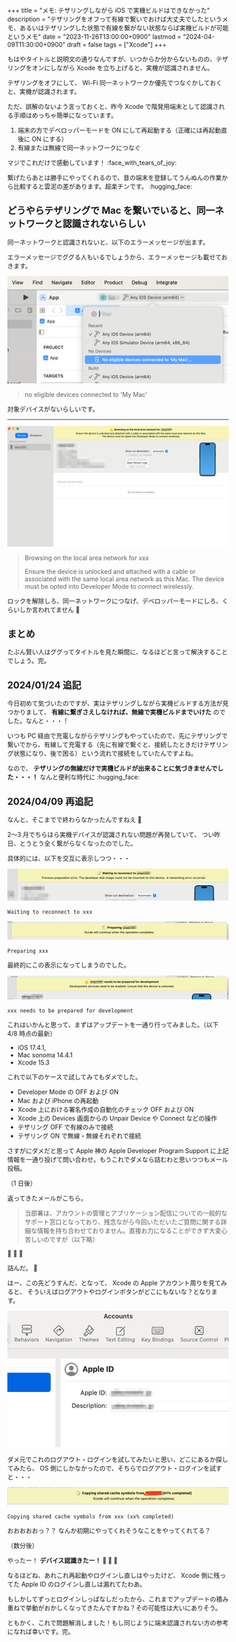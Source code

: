 +++
title = "メモ: テザリングしながら iOS で実機ビルドはできなかった"
description = "テザリングをオフって有線で繋いでおけば大丈夫でしたというメモ、あるいはテザリングした状態で有線を繋がない状態ならば実機ビルドが可能というメモ"
date = "2023-11-26T13:00:00+0900"
lastmod = "2024-04-09T11:30:00+0900"
draft = false
tags = ["Xcode"]
+++

もはやタイトルと説明文の通りなんですが、いつからか分からないものの、テザリングをオンにしながら Xcode を立ち上げると、実機が認識されません。

テザリングをオフにして、 Wi-Fi 同一ネットワークか優先でつなぐかしておくと、実機が認識されます。

ただ、誤解のないよう言っておくと、昨今 Xcode で階発用端末として認識される手順はめっちゃ簡単になっています。

1. 端末の方でデベロッパーモードを ON にして再起動する（正確には再起動直後に ON にする）
2. 有線または無線で同一ネットワークにつなぐ

マジでこれだけで感動しています！ :face_with_tears_of_joy:

繋げたらあとは勝手にやってくれるので、昔の端末を登録してうんぬんの作業から比較すると雲泥の差があります。超楽チンです。 :hugging_face:

## どうやらテザリングで Mac を繋いでいると、同一ネットワークと認識されないらしい

同一ネットワークと認識されないと、以下のエラーメッセージが出ます。

エラーメッセージでググる人もいるでしょうから、エラーメッセージも載せておきます。

![no eligible devices connected to 'My Mac'](resource01.png)

> no eligible devices connected to 'My Mac'

対象デバイスがないらしいです。

---

![Browsing on the local area network for xxx](resource02.png)

> Browsing on the local area network for xxx
>
> Ensure the device is unlocked and attached with a cable or associated with the same local area network as this Mac.
> The device must be opted into Developer Mode to connect wirelessly.

ロックを解除しろ、同一ネットワークにつなげ、デベロッパーモードにしろ、くらいしか言われてません :pleading_face:

## まとめ

たぶん賢い人はググってタイトルを見た瞬間に、なるほどと言って解決することでしょう。完。

## 2024/01/24 追記

今日初めて気づいたのですが、実はテザリングしながら実機ビルドする方法が見つかりまして、 **有線に繋ぎさえしなければ、無線で実機ビルドまでいけた** のでした。なんと・・・！

いつも PC 経由で充電しながらテザリングもやっていたので、先にテザリングで繋いでから、有線して充電する（先に有線で繋ぐと、接続したときだけテザリング状態になり、後で困る）という流れで接続をしていたんですよね。

なので、 **テザリングの無線だけで実機ビルドが出来ることに気づきませんでした・・・！** なんと便利な時代に :hugging_face:

## 2024/04/09 再追記

なんと、そこまでで終わらなかったんですねえ :pleading_face:

2〜3 月でちらほら実機デバイスが認識されない問題が再発していて、
つい昨日、とうとう全く繋がらなくなったのでした。

具体的には、以下を交互に表示しつつ・・・

![Waiting to reconnect to xxx](resource03.png)

```
Waiting to reconnect to xxx
```

![Preparing xxx](resource04.png)

```
Preparing xxx
```

最終的にこの表示になってしまうのでした。

![xxx needs to be prepared for development](resource05.png)

```
xxx needs to be prepared for development
```

これはいかんと思って、まずはアップデートを一通り行ってみました。（以下 4/8 時点の最新）

- iOS 17.4.1,
- Mac sonoma 14.4.1
- Xcode 15.3

これで以下のケースで試してみてもダメでした。

- Developer Mode の OFF および ON
- Mac および iPhone の再起動
- Xcode 上における署名作成の自動化のチェック OFF および ON
- Xcode 上の Devices 画面からの Unpair Device や Connect などの操作
- テザリング OFF で有線のみで接続
- テザリング ON で無線・無線それぞれで接続

さすがにダメだと思って Apple 神の Apple Developer Program Support に上記情報を一通り投げて問い合わせ。もうこれでダメなら詰むわと思いつつもメール投稿。

（1 日後）

返ってきたメールがこちら。

> 当部署は、アカウントの管理とアプリケーション配信についての一般的なサポート窓口となっており、残念ながら今回いただいたご質問に関する詳細な情報を持ち合わせておりません。直接お力になることができず大変心苦しいのですが（以下略）

:pleading_face: :pleading_face: :pleading_face:

詰んだ。 :pleading_face:

はー、この先どうすんだ、となって、 Xcode の Apple アカウント周りを見てみると、
そういえばログアウトやログインボタンがどこにもないな？となります。

![Apple ID](resource06.png)

ダメ元でこれのログアウト・ログインを試してみたいと思い、どこにあるか探してみたら、
OS 側にしかなかったので、そちらでログアウト・ログインを試すと・・・

![Copying shared cache symbols from xxx (xx% completed)](resource07.png)

```
Copying shared cache symbols from xxx (xx% completed)
```

おおおおおっ？？ なんか初期にやってくれそうなことをやってくれてる？

（数分後）

やったー！ **デバイス認識きたー！ :tada: :tada: :tada:**

なるほどね、あれこれ再起動やログインし直しはやったけど、 Xcode 側に残ってた Apple ID のログインし直しは漏れてたわあ。

もしかしてずっとログインしっぱなしだったから、これまでアップデートの積み重ねで挙動がおかしくなってきたんですかね？その可能性は大いにありそう。

ともかく、これで問題解消しました！もし同じように端末認識されない方の参考になれば幸いです。完。
